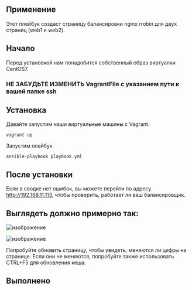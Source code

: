 ## Применение

Этот плейбук создаст страницу балансировки nginx rrobin для двух страниц (web1 и web2).

## Начало

Перед установкой нам понадобится собственный образ виртуалки CentOS7.

### НЕ ЗАБУДЬТЕ ИЗМЕНИТЬ VagrantFile с указанием пути к вашей папке ssh

## Установка

Давайте запустим наши виртуальные машины с Vagrant.

```
vagrant up
```
Запустим плейбук

```
ansible-playbook playbook.yml
```

## После установки

Если в сводке нет ошибок, вы можете перейти по адресу http://192.168.11.113, чтобы проверить, работает ли ваш балансировщик.
## Выглядеть должно примерно так:
![изображение](https://user-images.githubusercontent.com/113880842/208203129-551336b7-cd6b-450a-a0bf-1fdb7c6a293c.png)

![изображение](https://user-images.githubusercontent.com/113880842/208203209-89fef39f-e863-4c0c-97ca-8785cb741593.png)


Попробуйте обновить страницу, чтобы увидеть, меняются ли цифры на странице. Если они не меняются, попробуйте также использовать CTRL+F5 для обновления кеша.

## Выполнено
